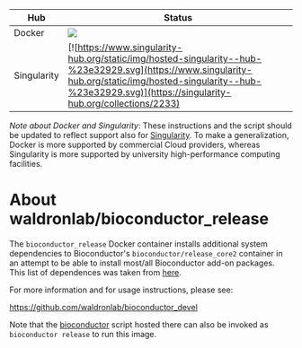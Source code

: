 | Hub |    Status     |
| --- | --------------- |
| Docker | [![](https://images.microbadger.com/badges/image/waldronlab/bioconductor_release.svg)](https://hub.docker.com/r/waldronlab/bioconductor_release "page on dockerhub") |
| Singularity | [![https://www.singularity-hub.org/static/img/hosted-singularity--hub-%23e32929.svg](https://www.singularity-hub.org/static/img/hosted-singularity--hub-%23e32929.svg)](https://singularity-hub.org/collections/2233) |

*Note about Docker and Singularity*: These instructions and the script should be updated to reflect support also for [Singularity](https://www.sylabs.io/singularity/). To make a generalization, Docker is more supported by commercial Cloud providers, whereas Singularity is more supported by university high-performance computing facilities.

# About waldronlab/bioconductor_release

The `bioconductor_release` Docker container installs additional system
dependencies to Bioconductor's `bioconductor/release_core2` container
in an attempt to be able to install most/all Bioconductor add-on
packages. This list of dependences was taken from
[here](https://github.com/Bioconductor/BBS-provision-cookbook/blob/master/recipes/default.rb).

For more information and for usage instructions, please see:

https://github.com/waldronlab/bioconductor_devel

Note that the [bioconductor](https://github.com/waldronlab/bioconductor_devel/blob/master/bioconductor)
script hosted there can also be invoked as `bioconductor release` to run this image.